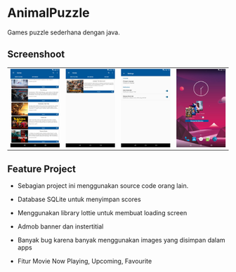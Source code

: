 # AnimalPuzzle
Games puzzle sederhana dengan java.

## Screenshoot

<table>
    <tr>
        <td><img width="200px" src="https://github.com/ridwanharts/Movyou/blob/master/screenshoot/screenshot-2019-12-10_13.27.28.349.png"></td>
        <td><img width="200px" src="https://github.com/ridwanharts/Movyou/blob/master/screenshoot/screenshot-2019-12-10_13.28.08.026.png"></td>
        <td><img width="200px" src="https://github.com/ridwanharts/Movyou/blob/master/screenshoot/screenshot-2019-12-10_13.28.15.138.png"></td>
        <td><img width="200px" src="https://github.com/ridwanharts/Movyou/blob/master/screenshoot/screenshot-2019-12-10_13.29.59.032.png"></td>
    </tr>
</table>

## Feature Project

* Sebagian project ini menggunakan source code orang lain.

* Database SQLite untuk menyimpan scores
* Menggunakan library lottie untuk membuat loading screen
* Admob banner dan instertitial
* Banyak bug karena banyak menggunakan images yang disimpan dalam apps
* Fitur Movie Now Playing, Upcoming, Favourite


```java

```
